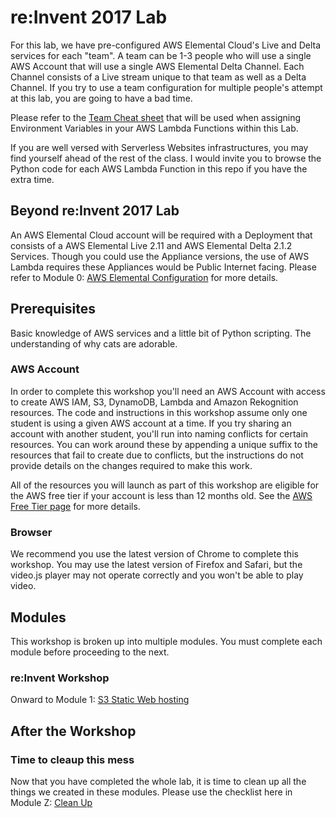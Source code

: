 # re:Invent 2017 Lab

For this lab, we have pre-configured AWS Elemental Cloud's Live and Delta services for each "team". A team can be 1-3 people who will use a single AWS Account that will use a single AWS Elemental Delta Channel. Each Channel consists of a Live stream unique to that team as well as a Delta Channel. If you try to use a team configuration for multiple people's attempt at this lab, you are going to have a bad time.

Please refer to the [Team Cheat sheet](../teams.md) that will be used when assigning Environment Variables in your AWS Lambda Functions within this Lab.

If you are well versed with Serverless Websites infrastructures, you may find yourself ahead of the rest of the class. I would invite you to browse the Python code for each AWS Lambda Function in this repo if you have the extra time.

## Beyond re:Invent 2017 Lab

An AWS Elemental Cloud account will be required with a Deployment that consists of a AWS Elemental Live 2.11 and AWS Elemental Delta 2.1.2 Services. Though you could use the Appliance versions, the use of AWS Lambda requires these Appliances would be Public Internet facing. Please refer to Module 0: [AWS Elemental Configuration](../0_AWSElementalLiveDelta/README.md ) for more details.

## Prerequisites

Basic knowledge of AWS services and a little bit of Python scripting. The understanding of why cats are adorable.

### AWS Account

In order to complete this workshop you'll need an AWS Account with access to create AWS IAM, S3, DynamoDB, Lambda and Amazon Rekognition resources. The code and instructions in this workshop assume only one student is using a given AWS account at a time. If you try sharing an account with another student, you'll run into naming conflicts for certain resources. You can work around these by appending a unique suffix to the resources that fail to create due to conflicts, but the instructions do not provide details on the changes required to make this work.

All of the resources you will launch as part of this workshop are eligible for the AWS free tier if your account is less than 12 months old. See the [AWS Free Tier page](https://aws.amazon.com/free/) for more details.

### Browser

We recommend you use the latest version of Chrome to complete this workshop. You may use the latest version of Firefox and Safari, but the video.js player may not operate correctly and you won't be able to play video.

## Modules

This workshop is broken up into multiple modules. You must complete each module before proceeding to the next.

### re:Invent Workshop

Onward to Module 1: [S3 Static Web hosting](../1_StaticWebHosting/README.md)

## After the Workshop

### Time to cleaup this mess

Now that you have completed the whole lab, it is time to clean up all the things we created in these modules. Please use the checklist here in Module Z: [Clean Up](../Z_CleanUp/README.md)